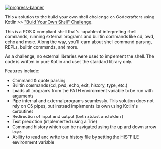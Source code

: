[![progress-banner](https://backend.codecrafters.io/progress/shell/4ac3b061-d791-487c-a4a8-f206755d52b1)](https://app.codecrafters.io/users/codecrafters-bot?r=2qF)

This a solution to the build your own shell challenge on Codecrafters using Kotlin >>
["Build Your Own Shell" Challenge](https://app.codecrafters.io/courses/shell/overview).

This is a POSIX compliant shell that's capable of
interpreting shell commands, running external programs and builtin commands like
cd, pwd, echo and more. Along the way, you'll learn about shell command parsing,
REPLs, builtin commands, and more.

As a challenge, no external libraries were used to implement the shell. The code is written in pure Kotlin and uses the
standard library only.

Features include:

- Command & quote parsing
- Builtin commands (cd, pwd, echo, exit, history, type, etc.)
- Loads all programs from the PATH environment variable to be run with arguments
- Pipe internal and external programs seamlessly. This solution does not rely on OS pipes, but instead implements its
  own using Kotlin's coroutines
- Redirection of input and output (both stdout and stderr)
- Text prediction (implemented using a Trie)
- Command history which can be navigated using the up and down arrow keys
- Ability to read and write to a history file by setting the HISTFILE environment variable



